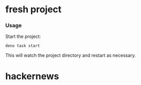 # fresh project

### Usage

Start the project:

```
deno task start
```

This will watch the project directory and restart as necessary.
# hackernews
